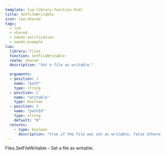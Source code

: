 ```yaml
---
template: lua-library-function.html
title: SetFileWritable
icon: lua-shared
tags:
  - lua
  - shared
  - needs-verification
  - needs-example
lua:
  library: Files
  function: SetFileWritable
  realm: shared
  description: "Set a file as writable."
  
  arguments:
  - position: 1
    name: "path"
    type: string
  - position: 2
    name: "writable"
    type: boolean
  - position: 3
    name: "pathId"
    type: string
    default: "0"
  returns:
    - type: boolean
      description: "true if the file was set as writable, false otherwise."
---
```


<div class="lua__search__keywords">
Files.SetFileWritable &#x2013; Set a file as writable.
</div>
